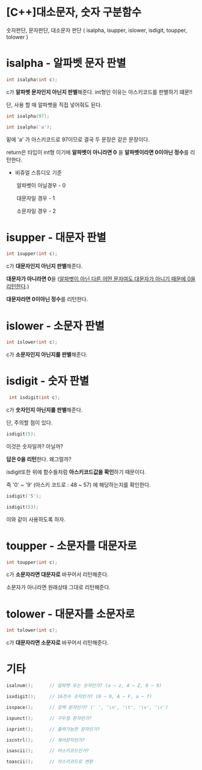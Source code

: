 # [C++]대소문자, 숫자 구분함수 

숫자판단, 문자판단, 대소문자 판단 ( isalpha, isupper, islower, isdigit, toupper, tolower )



# isalpha - 알파벳 문자 판별

```c++
int isalpha(int c);
```

c가 **알파벳 문자인지 아닌지 판별**해준다.  int형인 이유는 아스키코드를 판별하기 떄문!!

단, 사용 할 때 알파벳을 직접 넣어줘도 된다.

```c++
int isalpha(97);

int isalpha('a');
```

밑에 'a' 가 아스키코드로 97이므로 결국 두 문장은 같은 문장이다.

return은 타입이 int형 이기에 **알파벳이 아니라면 0** 을 **알파벳이라면 0이아닌 정수**를 리턴한다.

- 비쥬얼 스튜디오 기준

  ​	알파벳이 아닐경우 - 0

  ​	대문자일 경우 - 1

  ​	소문자일 경우 - 2

# isupper - 대문자 판별

```c++
int isupper(int c);
```

c가 **대문자인지 아닌지 판별**해준다.



**대문자가 아니라면 0**을 (<u>알파벳이 아닌 다른 어떤 문자여도 대문자가 아니기 때문에 0을 리턴한다</u>.)

**대문자라면 0이아닌 정수**를 리턴한다.



# islower - 소문자 판별

```c++
int islower(int c);
```

c가 **소문자인지 아닌지를 판별**해준다.



# isdigit - 숫자 판별

```c++
 int isdigit(int c);
```

c가 **숫자인지 아닌지를 판별**해준다.



단, 주의할 점이 있다.

```c++
isdigit(5);
```

이것은 숫자일까? 아닐까?

**답은 0을 리턴**한다. 왜그럴까?

isdigit또한 위에 함수들처럼 **아스키코드값을 확인**하기 때문이다.

즉 '0' ~ '9' (아스키 코드로 : 48 ~ 57) 에 해당하는지를 확인한다.



```c++
isdigit('5');

isdigit(53);
```



이와 같이 사용하도록 하자.



# toupper - 소문자를 대문자로

```c++
int toupper(int c);
```

c가 **소문자라면 대문자로** 바꾸어서 리턴해준다. 

소문자가 아니라면 원래상태 그대로 리턴해준다.



# tolower - 대문자를 소문자로

```c++
int tolower(int c);
```

c가 **대문자라면 소문자로** 바꾸어서 리턴해준다.



# 기타

```c++
isalnum();		// 알파벳 또는 숫자인가? (a ~ z, A ~ Z, 0 ~ 9)

isxdigit();		// 16진수 숫자인가? (0 ~ 9, A ~ F, a ~ f)

isspace();		// 공백 문자인가? (' ', '\n', '\t', '\v', '\r')

ispunct();		// 구두점 문자인가?

isprint();		// 출력가능한 문자인가?

iscntrl();		// 제어문자인가?

isascii();		// 아스키코드인가?

toascii();		// 아스키코드로 변환
```


